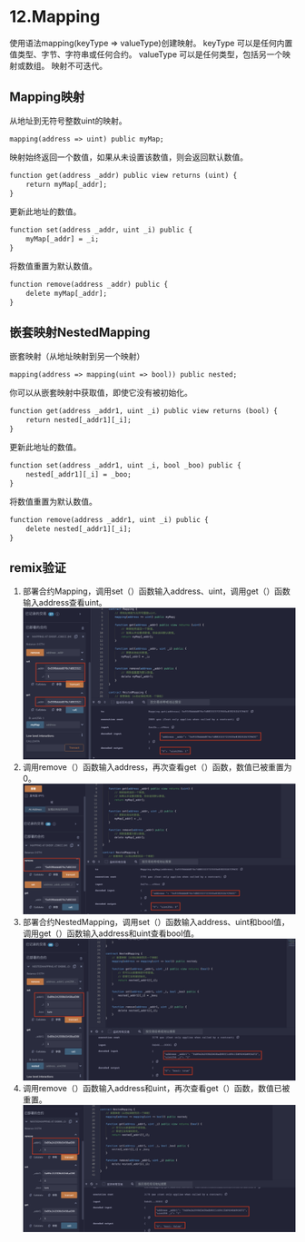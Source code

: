 # 12.Mapping
使用语法mapping(keyType => valueType)创建映射。
keyType 可以是任何内置值类型、字节、字符串或任何合约。
valueType 可以是任何类型，包括另一个映射或数组。
映射不可迭代。
## Mapping映射
从地址到无符号整数uint的映射。
```solidity
mapping(address => uint) public myMap;
```
映射始终返回一个数值，如果从未设置该数值，则会返回默认数值。
```solidity
function get(address _addr) public view returns (uint) {
    return myMap[_addr];
}
```
更新此地址的数值。
```solidity
function set(address _addr, uint _i) public {
    myMap[_addr] = _i;
}
```
将数值重置为默认数值。
```solidity
function remove(address _addr) public {
    delete myMap[_addr];
}
```

## 嵌套映射NestedMapping
嵌套映射（从地址映射到另一个映射）
```solidity
mapping(address => mapping(uint => bool)) public nested;
```
你可以从嵌套映射中获取值，即使它没有被初始化。
```solidity
function get(address _addr1, uint _i) public view returns (bool) {
    return nested[_addr1][_i];
}
```
更新此地址的数值。
```solidity
function set(address _addr1, uint _i, bool _boo) public {
    nested[_addr1][_i] = _boo;
}
```
将数值重置为默认数值。
```solidity
function remove(address _addr1, uint _i) public {
    delete nested[_addr1][_i];
}
```
## remix验证
1. 部署合约Mapping，调用set（）函数输入address、uint，调用get（）函数输入address查看uint。
![12-1.png](./img/12-1.png)
2. 调用remove（）函数输入address，再次查看get（）函数，数值已被重置为0。
![12-2.png](./img/12-2.png)
3. 部署合约NestedMapping，调用set（）函数输入address、uint和bool值，调用get（）函数输入address和uint查看bool值。
![12-3.png](./img/12-3.png)
4. 调用remove（）函数输入address和uint，再次查看get（）函数，数值已被重置。
![12-4.png](./img/12-4.png)
